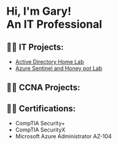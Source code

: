 <h1>Hi, I'm Gary! <br/>An IT Professional</h1>

<h2>👨‍💻 IT Projects:</h2>

  - [Active Directory Home Lab](https://github.com/joshmadakor1/Algorithms-Practice)
  - [Azure Sentinel and Honey pot Lab](https://github.com/joshmadakor1/4chan-Image-Analysis-Middleware-C964) 

<h2>👨‍💻 CCNA Projects:</h2>


<h2>👨‍💻 Certifications:</h2>

- CompTIA Security+ 
- CompTIA SecurityX
- Microsoft Azure Administrator AZ-104

<!--
**WarRoc22/WarRoc22** is a ✨ _special_ ✨ repository because its `README.md` (this file) appears on your GitHub profile.

Here are some ideas to get you started:

- 🔭 I’m currently working on ...
- 🌱 I’m currently learning ...
- 👯 I’m looking to collaborate on ...
- 🤔 I’m looking for help with ...
- 💬 Ask me about ...
- 📫 How to reach me: ...
- 😄 Pronouns: ...
- ⚡ Fun fact: ...
-->
